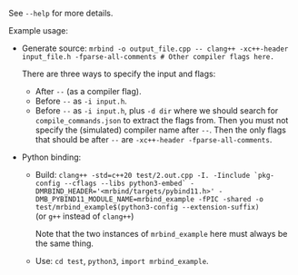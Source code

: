 See `--help` for more details.

Example usage:

* Generate source:
  `mrbind -o output_file.cpp -- clang++ -xc++-header input_file.h -fparse-all-comments # Other compiler flags here.`

  There are three ways to specify the input and flags:
  * After `--` (as a compiler flag).
  * Before `--` as `-i input.h`.
  * Before `--` as `-i input.h`, plus `-d dir` where we should search for `compile_commands.json` to extract the flags from. Then you must not specify the (simulated) compiler name after `--`. Then the only flags that should be after `--` are `-xc++-header -fparse-all-comments`.
* Python binding:
  * Build: ``clang++ -std=c++20 test/2.out.cpp -I. -Iinclude `pkg-config --cflags --libs python3-embed` -DMRBIND_HEADER='<mrbind/targets/pybind11.h>' -DMB_PYBIND11_MODULE_NAME=mrbind_example -fPIC -shared -o test/mrbind_example$(python3-config --extension-suffix)``<br/>
    (or `g++` instead of `clang++`)

    Note that the two instances of `mrbind_example` here must always be the same thing.

  * Use: `cd test`, `python3`, `import mrbind_example`.
